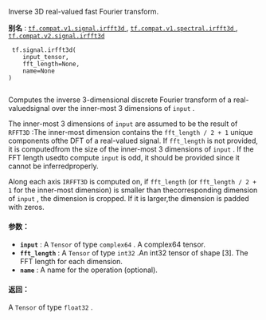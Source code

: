 Inverse 3D real-valued fast Fourier transform.

**别名** : [ `tf.compat.v1.signal.irfft3d` ](/api_docs/python/tf/signal/irfft3d), [ `tf.compat.v1.spectral.irfft3d` ](/api_docs/python/tf/signal/irfft3d), [ `tf.compat.v2.signal.irfft3d` ](/api_docs/python/tf/signal/irfft3d)

```
 tf.signal.irfft3d(
    input_tensor,
    fft_length=None,
    name=None
)
 
```

Computes the inverse 3-dimensional discrete Fourier transform of a real-valuedsignal over the inner-most 3 dimensions of  `input` .

The inner-most 3 dimensions of  `input`  are assumed to be the result of  `RFFT3D` :The inner-most dimension contains the  `fft_length / 2 + 1`  unique components ofthe DFT of a real-valued signal. If  `fft_length`  is not provided, it is computedfrom the size of the inner-most 3 dimensions of  `input` . If the FFT length usedto compute  `input`  is odd, it should be provided since it cannot be inferredproperly.

Along each axis  `IRFFT3D`  is computed on, if  `fft_length`  (or `fft_length / 2 + 1`  for the inner-most dimension) is smaller than thecorresponding dimension of  `input` , the dimension is cropped. If it is larger,the dimension is padded with zeros.

#### 参数：
- **`input`** : A  `Tensor`  of type  `complex64` . A complex64 tensor.
- **`fft_length`** : A  `Tensor`  of type  `int32` .An int32 tensor of shape [3]. The FFT length for each dimension.
- **`name`** : A name for the operation (optional).


#### 返回：
A  `Tensor`  of type  `float32` .

